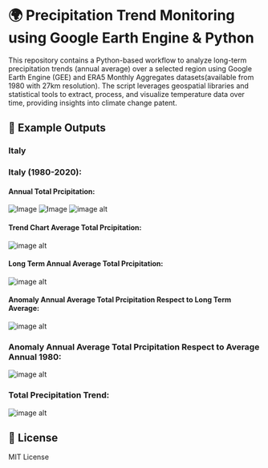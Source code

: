 # 🌍 Precipitation Trend Monitoring using Google Earth Engine & Python
This repository contains a Python-based workflow to analyze long-term precipitation trends (annual average) over a selected region using Google Earth Engine (GEE) and ERA5 Monthly Aggregates datasets(available from 1980 with 27km resolution). The script leverages geospatial libraries and statistical tools to extract, process, and visualize temperature data over time, providing insights into climate change patent.



## 📸 Example Outputs

### Italy

### Italy (1980-2020):

#### Annual Total Prcipitation:
![Image](https://github.com/user-attachments/assets/9c629456-0c59-4961-ac3a-c3cdbc4dea47)
![Image](https://github.com/user-attachments/assets/f68064fa-98b8-4dcd-9ae0-d712a9a82786)
![image alt](https://github.com/SaeidDaliriSusefi/Precipitation-Trend-Monitoring/blob/a896813bea0c75172e1622dbc47a905ade3899d4/Images/Yearly%20Average%20Total%20Prcipitation%20Italy.png)



#### Trend Chart Average Total Prcipitation:
![image alt](https://github.com/SaeidDaliriSusefi/Precipitation-Trend-Monitoring/blob/f141e36b320005ab8d06ff5f2e2dabddcee802ad/Images/Trend%20Chart%20Average%20Total%20Prcipitation%20over%20the%20Italy.png)


#### Long Term Annual Average Total Prcipitation:
![image alt](https://github.com/SaeidDaliriSusefi/Precipitation-Trend-Monitoring/blob/f141e36b320005ab8d06ff5f2e2dabddcee802ad/Images/Long%20Term%20Average%20Total%20Prcipitation%20Italy.png)

#### Anomaly Annual Average Total Prcipitation Respect to Long Term Average:
![image alt](https://github.com/SaeidDaliriSusefi/Precipitation-Trend-Monitoring/blob/f141e36b320005ab8d06ff5f2e2dabddcee802ad/Images/Anomaly%20Yearly%20Average%20Total%20Prcipitation%20Respect%20to%20Long%20Term%20Average%20Italy.png)


### Anomaly Annual Average Total Prcipitation Respect to Average Annual 1980: 
![image alt](https://github.com/SaeidDaliriSusefi/Precipitation-Trend-Monitoring/blob/f141e36b320005ab8d06ff5f2e2dabddcee802ad/Images/Anomaly%20Average%20Total%20Prcipitation%20Respect%20to%20Average%20Yearly%201980%20Italy.png)

### Total Precipitation Trend:
![image alt](https://github.com/SaeidDaliriSusefi/Precipitation-Trend-Monitoring/blob/2e10915bd7d2264463e6a2f68966e0a3151fafc5/Images/Trend%20Italy%20(2).png)




## 📜 License
MIT License



